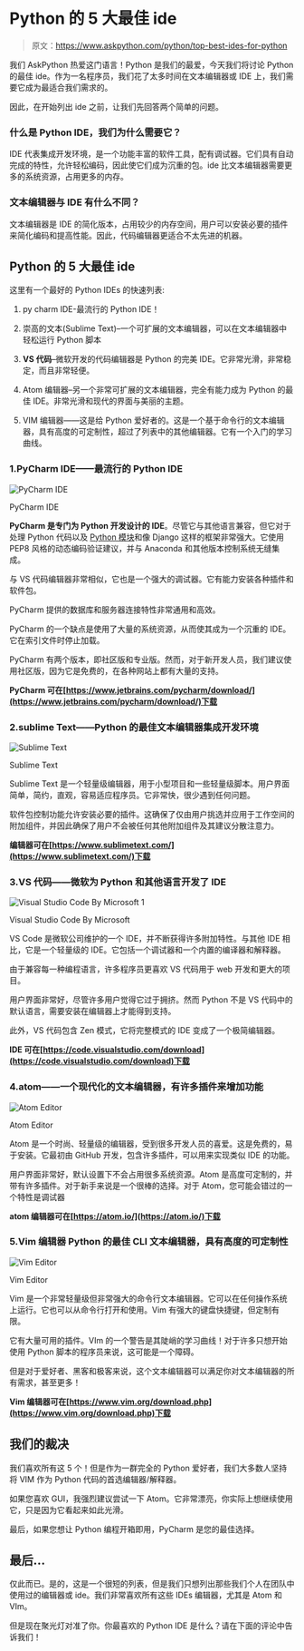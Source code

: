 # Python 的 5 大最佳 ide

> 原文：<https://www.askpython.com/python/top-best-ides-for-python>

我们 AskPython 热爱这门语言！Python 是我们的最爱，今天我们将讨论 Python 的最佳 ide。作为一名程序员，我们花了太多时间在文本编辑器或 IDE 上，我们需要它成为最适合我们需求的。

因此，在开始列出 ide 之前，让我们先回答两个简单的问题。

### 什么是 Python IDE，我们为什么需要它？

IDE 代表集成开发环境，是一个功能丰富的软件工具，配有调试器。它们具有自动完成的特性，允许轻松编码，因此使它们成为沉重的包。ide 比文本编辑器需要更多的系统资源，占用更多的内存。

### 文本编辑器与 IDE 有什么不同？

文本编辑器是 IDE 的简化版本，占用较少的内存空间，用户可以安装必要的插件来简化编码和提高性能。因此，代码编辑器更适合不太先进的机器。

## Python 的 5 大最佳 ide

这里有一个最好的 Python IDEs 的快速列表:

1.  py charm IDE-最流行的 Python IDE！

2.  崇高的文本(Sublime Text)–一个可扩展的文本编辑器，可以在文本编辑器中轻松运行 Python 脚本

3.  **VS 代码**–微软开发的代码编辑器是 Python 的完美 IDE。它非常光滑，非常稳定，而且非常轻便。

4.  Atom 编辑器–另一个非常可扩展的文本编辑器，完全有能力成为 Python 的最佳 IDE。非常光滑和现代的界面与美丽的主题。

5.  VIM 编辑器——这是给 Python 爱好者的。这是一个基于命令行的文本编辑器，具有高度的可定制性，超过了列表中的其他编辑器。它有一个入门的学习曲线。

### 1.PyCharm IDE——最流行的 Python IDE

![PyCharm IDE](img/35fec657059441816adfc1a7b1e86d1e.png)

PyCharm IDE

**PyCharm 是专门为 Python 开发设计的 IDE**。尽管它与其他语言兼容，但它对于处理 Python 代码以及 [Python 模块](https://www.askpython.com/python-modules)和像 Django 这样的框架非常强大。它使用 PEP8 风格的动态编码验证建议，并与 Anaconda 和其他版本控制系统无缝集成。

与 VS 代码编辑器非常相似，它也是一个强大的调试器。它有能力安装各种插件和软件包。

PyCharm 提供的数据库和服务器连接特性非常通用和高效。

PyCharm 的一个缺点是使用了大量的系统资源，从而使其成为一个沉重的 IDE。它在索引文件时停止加载。

PyCharm 有两个版本，即社区版和专业版。然而，对于新开发人员，我们建议使用社区版，因为它是免费的，在各种网站上都有大量的支持。

**PyCharm 可在[https://www.jetbrains.com/pycharm/download/](https://www.jetbrains.com/pycharm/download/)下载**

### 2.sublime Text——Python 的最佳文本编辑器集成开发环境

![Sublime Text](img/bddac6c3e4fb04cba781ac73d5e4d9c0.png)

Sublime Text

Sublime Text 是一个轻量级编辑器，用于小型项目和一些轻量级脚本。用户界面简单，简约，直观，容易适应程序员。它非常快，很少遇到任何问题。

软件包控制功能允许安装必要的插件。这确保了仅由用户挑选并应用于工作空间的附加组件，并因此确保了用户不会被任何其他附加组件及其建议分散注意力。

**编辑器可在[https://www.sublimetext.com/](https://www.sublimetext.com/)下载**

### 3.VS 代码——微软为 Python 和其他语言开发了 IDE

![Visual Studio Code By Microsoft 1](img/9c4094329172015243873d2979942a55.png)

Visual Studio Code By Microsoft

VS Code 是微软公司维护的一个 IDE，并不断获得许多附加特性。与其他 IDE 相比，它是一个轻量级的 IDE。它包括一个调试器和一个内置的编译器和解释器。

由于兼容每一种编程语言，许多程序员更喜欢 VS 代码用于 web 开发和更大的项目。

用户界面非常好，尽管许多用户觉得它过于拥挤。然而 Python 不是 VS 代码中的默认语言，需要安装在编辑器上才能得到支持。

此外，VS 代码包含 Zen 模式，它将完整模式的 IDE 变成了一个极简编辑器。

**IDE 可在[https://code.visualstudio.com/download](https://code.visualstudio.com/download)下载**

### 4.atom——一个现代化的文本编辑器，有许多插件来增加功能

![Atom Editor](img/c32a1552c31957c56577942f6e4bcad6.png)

Atom Editor

Atom 是一个时尚、轻量级的编辑器，受到很多开发人员的喜爱。这是免费的，易于安装。它最初由 GitHub 开发，包含许多插件，可以用来实现类似 IDE 的功能。

用户界面非常好，默认设置下不会占用很多系统资源。Atom 是高度可定制的，并带有许多插件。对于新手来说是一个很棒的选择。对于 Atom，您可能会错过的一个特性是调试器

**atom 编辑器可在[https://atom.io/](https://atom.io/)下载**

### 5.Vim 编辑器 Python 的最佳 CLI 文本编辑器，具有高度的可定制性

![Vim Editor](img/df7c01bf6efed66f16689c66a9cbbe58.png)

Vim Editor

Vim 是一个非常轻量级但非常强大的命令行文本编辑器。它可以在任何操作系统上运行。它也可以从命令行打开和使用。Vim 有强大的键盘快捷键，但定制有限。

它有大量可用的插件。VIm 的一个警告是其陡峭的学习曲线！对于许多只想开始使用 Python 脚本的程序员来说，这可能是一个障碍。

但是对于爱好者、黑客和极客来说，这个文本编辑器可以满足你对文本编辑器的所有需求，甚至更多！

**Vim 编辑器可在[https://www.vim.org/download.php](https://www.vim.org/download.php)下载**

## 我们的裁决

我们喜欢所有这 5 个！但是作为一群完全的 Python 爱好者，我们大多数人坚持将 VIM 作为 Python 代码的首选编辑器/解释器。

如果您喜欢 GUI，我强烈建议尝试一下 Atom。它非常漂亮，你实际上想继续使用它，只是因为它看起来如此光滑。

最后，如果您想让 Python 编程开箱即用，PyCharm 是您的最佳选择。

## 最后…

仅此而已。是的，这是一个很短的列表，但是我们只想列出那些我们个人在团队中使用过的编辑器或 ide。我们非常喜欢所有这些 IDEs 编辑器，尤其是 Atom 和 VIm。

但是现在聚光灯对准了你。你最喜欢的 Python IDE 是什么？请在下面的评论中告诉我们！